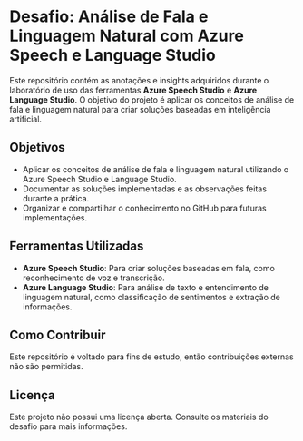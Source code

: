 # Desafio: Análise de Fala e Linguagem Natural com Azure Speech e Language Studio

Este repositório contém as anotações e insights adquiridos durante o laboratório de uso das ferramentas **Azure Speech Studio** e **Azure Language Studio**. O objetivo do projeto é aplicar os conceitos de análise de fala e linguagem natural para criar soluções baseadas em inteligência artificial.

## Objetivos

- Aplicar os conceitos de análise de fala e linguagem natural utilizando o Azure Speech Studio e Language Studio.
- Documentar as soluções implementadas e as observações feitas durante a prática.
- Organizar e compartilhar o conhecimento no GitHub para futuras implementações.

## Ferramentas Utilizadas

- **Azure Speech Studio**: Para criar soluções baseadas em fala, como reconhecimento de voz e transcrição.
- **Azure Language Studio**: Para análise de texto e entendimento de linguagem natural, como classificação de sentimentos e extração de informações.

## Como Contribuir

Este repositório é voltado para fins de estudo, então contribuições externas não são permitidas.

## Licença

Este projeto não possui uma licença aberta. Consulte os materiais do desafio para mais informações.
